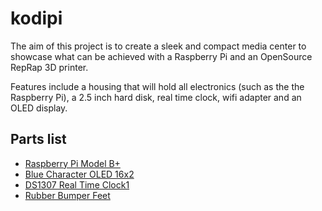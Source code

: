 kodipi
======
The aim of this project is to create a sleek and compact media center to showcase what can be achieved with a Raspberry Pi and an OpenSource RepRap 3D printer.

Features include a housing that will hold all electronics (such as the the Raspberry Pi), a 2.5 inch hard disk, real time clock, wifi adapter and an OLED display.

Parts list
----------
* [Raspberry Pi Model B+](http://www.adafruit.com/products/1914)
* [Blue Character OLED 16x2](http://www.adafruit.com/products/823)
* [DS1307 Real Time Clock1](https://www.adafruit.com/product/264)
* [Rubber Bumper Feet](http://www.adafruit.com/products/550)
